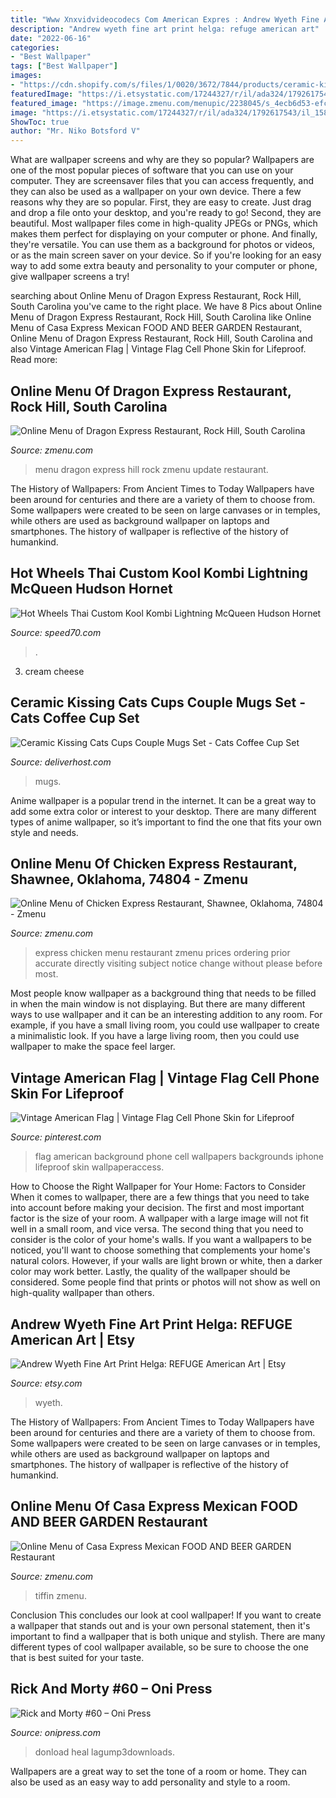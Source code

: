 ```yaml
---
title: "Www Xnxvidvideocodecs Com American Expres : Andrew Wyeth Fine Art Print Helga: Refuge American Art"
description: "Andrew wyeth fine art print helga: refuge american art"
date: "2022-06-16"
categories:
- "Best Wallpaper"
tags: ["Best Wallpaper"]
images:
- "https://cdn.shopify.com/s/files/1/0020/3672/7844/products/ceramic-kissing-cats-cups-couple-mugs-set-coffee-cup_160_1024x1024.progressive.jpg?v=1578734826"
featuredImage: "https://i.etsystatic.com/17244327/r/il/ada324/1792617543/il_1588xN.1792617543_e6x0.jpg"
featured_image: "https://image.zmenu.com/menupic/2238045/s_4ecb6d53-efcf-4209-990f-85df851a2a2f.jpg"
image: "https://i.etsystatic.com/17244327/r/il/ada324/1792617543/il_1588xN.1792617543_e6x0.jpg"
ShowToc: true
author: "Mr. Niko Botsford V"
---
```



What are wallpaper screens and why are they so popular?
Wallpapers are one of the most popular pieces of software that you can use on your computer. They are screensaver files that you can access frequently, and they can also be used as a wallpaper on your own device. There a few reasons why they are so popular. First, they are easy to create. Just drag and drop a file onto your desktop, and you're ready to go! Second, they are beautiful. Most wallpaper files come in high-quality JPEGs or PNGs, which makes them perfect for displaying on your computer or phone. And finally, they're versatile. You can use them as a background for photos or videos, or as the main screen saver on your device. So if you're looking for an easy way to add some extra beauty and personality to your computer or phone, give wallpaper screens a try!

	

		
searching about Online Menu of Dragon Express Restaurant, Rock Hill, South Carolina you've came to the right place. We have 8 Pics about Online Menu of Dragon Express Restaurant, Rock Hill, South Carolina like Online Menu of Casa Express Mexican FOOD AND BEER GARDEN Restaurant, Online Menu of Dragon Express Restaurant, Rock Hill, South Carolina and also Vintage American Flag | Vintage Flag Cell Phone Skin for Lifeproof. Read more:
		
    
## Online Menu Of Dragon Express Restaurant, Rock Hill, South Carolina

<img loading=lazy src="https://image.zmenu.com/menupic/2238045/s_4ecb6d53-efcf-4209-990f-85df851a2a2f.jpg" onerror="this.onerror=null;this.src='https://tse3.mm.bing.net/th?id=OIP.JpWNPdrN1fRuOnLEZMuRDwHaEv&amp;pid=15.1';" alt="Online Menu of Dragon Express Restaurant, Rock Hill, South Carolina">

_Source: zmenu.com_

>menu dragon express hill rock zmenu update restaurant. 

	

The History of Wallpapers: From Ancient Times to Today
Wallpapers have been around for centuries and there are a variety of them to choose from. Some wallpapers were created to be seen on large canvases or in temples, while others are used as background wallpaper on laptops and smartphones. The history of wallpaper is reflective of the history of humankind.

    
## Hot Wheels Thai Custom Kool Kombi Lightning McQueen Hudson Hornet

<img loading=lazy src="http://cdn.shopify.com/s/files/1/0070/3001/4015/products/20190219_204133_1200x1200.jpg?v=1571744128" onerror="this.onerror=null;this.src='https://tse1.mm.bing.net/th?id=OIP.I6EU2_J-1tdbhwfh5ZhhGAHaJ4&amp;pid=15.1';" alt="Hot Wheels Thai Custom Kool Kombi Lightning McQueen Hudson Hornet">

_Source: speed70.com_

>. 

	

3. cream cheese 

    
## Ceramic Kissing Cats Cups Couple Mugs Set - Cats Coffee Cup Set

<img loading=lazy src="https://cdn.shopify.com/s/files/1/0020/3672/7844/products/ceramic-kissing-cats-cups-couple-mugs-set-coffee-cup_160_1024x1024.progressive.jpg?v=1578734826" onerror="this.onerror=null;this.src='https://tse1.mm.bing.net/th?id=OIP.N-wAemLw386LURmTtD5-nAHaHj&amp;pid=15.1';" alt="Ceramic Kissing Cats Cups Couple Mugs Set - Cats Coffee Cup Set">

_Source: deliverhost.com_

>mugs. 

	

Anime wallpaper is a popular trend in the internet. It can be a great way to add some extra color or interest to your desktop. There are many different types of anime wallpaper, so it’s important to find the one that fits your own style and needs.

    
## Online Menu Of Chicken Express Restaurant, Shawnee, Oklahoma, 74804 - Zmenu

<img loading=lazy src="https://image.zmenu.com/menupic/4410033/91da9c17-2be7-4e90-acc7-d2737ecbd619.jpg" onerror="this.onerror=null;this.src='https://tse4.mm.bing.net/th?id=OIP.V6R8iDN3TXlGiHq_79DbMQHaJ4&amp;pid=15.1';" alt="Online Menu of Chicken Express Restaurant, Shawnee, Oklahoma, 74804 - Zmenu">

_Source: zmenu.com_

>express chicken menu restaurant zmenu prices ordering prior accurate directly visiting subject notice change without please before most. 

	

Most people know wallpaper as a background thing that needs to be filled in when the main window is not displaying. But there are many different ways to use wallpaper and it can be an interesting addition to any room. For example, if you have a small living room, you could use wallpaper to create a minimalistic look. If you have a large living room, then you could use wallpaper to make the space feel larger.

    
## Vintage American Flag | Vintage Flag Cell Phone Skin For Lifeproof

<img loading=lazy src="https://i.pinimg.com/736x/50/91/b9/5091b9abfe9c1c7cb1f33976999cebb0.jpg" onerror="this.onerror=null;this.src='https://tse2.mm.bing.net/th?id=OIP.fNU_4JrjHxsRjvpSv1NjJQHaL2&amp;pid=15.1';" alt="Vintage American Flag | Vintage Flag Cell Phone Skin for Lifeproof">

_Source: pinterest.com_

>flag american background phone cell wallpapers backgrounds iphone lifeproof skin wallpaperaccess. 

	

How to Choose the Right Wallpaper for Your Home: Factors to Consider
When it comes to wallpaper, there are a few things that you need to take into account before making your decision. The first and most important factor is the size of your room. A wallpaper with a large image will not fit well in a small room, and vice versa. 
The second thing that you need to consider is the color of your home's walls. If you want a wallpapers to be noticed, you'll want to choose something that complements your home's natural colors. However, if your walls are light brown or white, then a darker color may work better. 
Lastly, the quality of the wallpaper should be considered. Some people find that prints or photos will not show as well on high-quality wallpaper than others.

    
## Andrew Wyeth Fine Art Print Helga: REFUGE American Art | Etsy

<img loading=lazy src="https://i.etsystatic.com/17244327/r/il/ada324/1792617543/il_1588xN.1792617543_e6x0.jpg" onerror="this.onerror=null;this.src='https://tse4.mm.bing.net/th?id=OIP.pX445YNNtXxnJdqMPEvaUwHaKq&amp;pid=15.1';" alt="Andrew Wyeth Fine Art Print Helga: REFUGE American Art | Etsy">

_Source: etsy.com_

>wyeth. 

	

The History of Wallpapers: From Ancient Times to Today
Wallpapers have been around for centuries and there are a variety of them to choose from. Some wallpapers were created to be seen on large canvases or in temples, while others are used as background wallpaper on laptops and smartphones. The history of wallpaper is reflective of the history of humankind.

    
## Online Menu Of Casa Express Mexican FOOD AND BEER GARDEN Restaurant

<img loading=lazy src="https://image.zmenu.com/menupic/6172611/s_c3f02554-63ea-4493-818b-bcd96b21fb49.jpg" onerror="this.onerror=null;this.src='https://tse2.mm.bing.net/th?id=OIP.22TFh9YqGTuZHWHHgPl6KgHaKe&amp;pid=15.1';" alt="Online Menu of Casa Express Mexican FOOD AND BEER GARDEN Restaurant">

_Source: zmenu.com_

>tiffin zmenu. 

	

Conclusion
This concludes our look at cool wallpaper! If you want to create a wallpaper that stands out and is your own personal statement, then it's important to find a wallpaper that is both unique and stylish. There are many different types of cool wallpaper available, so be sure to choose the one that is best suited for your taste.

    
## Rick And Morty #60 – Oni Press

<img loading=lazy src="https://cdn.shopify.com/s/files/1/0191/7850/products/RICKMORTY_60-COVERASOLICITWEB_1200x1200.jpg?v=1585114947" onerror="this.onerror=null;this.src='https://tse4.mm.bing.net/th?id=OIP.f8Wuf4IYb04kWlWoOFdlNQHaLZ&amp;pid=15.1';" alt="Rick and Morty #60 – Oni Press">

_Source: onipress.com_

>donload heal lagump3downloads. 

	

Wallpapers are a great way to set the tone of a room or home. They can also be used as an easy way to add personality and style to a room.

